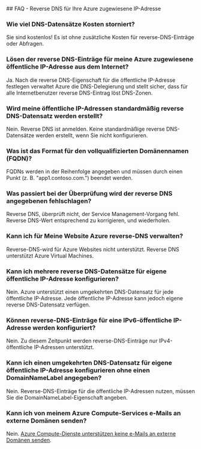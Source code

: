 <BR> 
## <a name="faq---reverse-dns-for-your-azure-assigned-ip-address"></a>FAQ - Reverse DNS für Ihre Azure zugewiesene IP-Adresse

### <a name="how-much-do-reverse-dns-records-cost"></a>Wie viel DNS-Datensätze Kosten storniert?
Sie sind kostenlos!  Es ist ohne zusätzliche Kosten für reverse-DNS-Einträge oder Abfragen.

### <a name="will-the-reverse-dns-records-for-my-azure-assigned-public-ip-address-resolve-from-the-internet"></a>Lösen der reverse DNS-Einträge für meine Azure zugewiesene öffentliche IP-Adresse aus dem Internet?
Ja. Nach die reverse DNS-Eigenschaft für die öffentliche IP-Adresse festlegen verwaltet Azure die DNS-Delegierung und stellt sicher, dass für alle Internetbenutzer reverse DNS-Eintrag löst DNS-Zonen.

### <a name="will-a-default-reverse-dns-record-be-created-for-my-public-ip-addresses"></a>Wird meine öffentliche IP-Adressen standardmäßig reverse DNS-Datensatz werden erstellt?
Nein. Reverse DNS ist anmelden. Keine standardmäßige reverse DNS-Datensätze werden erstellt, wenn Sie nicht konfigurieren.

### <a name="what-is-the-format-for-the-fully-qualified-domain-name-fqdn"></a>Was ist das Format für den vollqualifizierten Domänennamen (FQDN)?
FQDNs werden in der Reihenfolge angegeben und müssen durch einen Punkt (z. B. "app1.contoso.com.") beendet werden.

### <a name="what-happens-if-the-validation-checks-for-the-reverse-dns-ive-specified-fail"></a>Was passiert bei der Überprüfung wird der reverse DNS angegebenen fehlschlagen?
Reverse DNS, überprüft nicht, der Service Management-Vorgang fehl. Reverse DNS-Wert entsprechend zu korrigieren, und wiederholen.

### <a name="can-i-manage-reverse-dns-for-my-azure-website"></a>Kann ich für Meine Website Azure reverse-DNS verwalten?
Reverse-DNS-wird für Azure Websites nicht unterstützt. Reverse DNS unterstützt Azure Virtual Machines.

### <a name="can-i-configure-multiple-reverse-dns-records-for-my-public-ip-address"></a>Kann ich mehrere reverse DNS-Datensätze für eigene öffentliche IP-Adresse konfigurieren?
Nein. Azure unterstützt einen umgekehrten DNS-Datensatz für jede öffentliche IP-Adresse. Jede öffentliche IP-Adresse kann jedoch eigene reverse DNS-Datensatz verfügen.

### <a name="can-i-configure-reverse-dns-records-for-an-ipv6-public-ip-address"></a>Können reverse-DNS-Einträge für eine IPv6-öffentliche IP-Adresse werden konfiguriert?
Nein.  Zu diesem Zeitpunkt werden reverse-DNS-Einträge nur IPv4-öffentliche IP-Adressen unterstützt.

### <a name="can-i-configure-a-reverse-dns-record-for-my-public-ip-address-without-having-a-domainnamelabel-specified"></a>Kann ich einen umgekehrten DNS-Datensatz für eigene öffentliche IP-Adresse konfigurieren ohne einen DomainNameLabel angegeben?
Nein. Reverse-DNS-Einträge für die öffentliche IP-Adressen nutzen, müssen Sie die DomainNameLabel-Eigenschaft angeben.

### <a name="can-i-send-emails-to-external-domains-from-my-azure-compute-services"></a>Kann ich von meinem Azure Compute-Services e-Mails an externe Domänen senden?
Nein. [Azure Compute-Dienste unterstützen keine e-Mails an externe Domänen senden](https://blogs.msdn.microsoft.com/mast/2016/04/04/sending-e-mail-from-azure-compute-resource-to-external-domains/).
